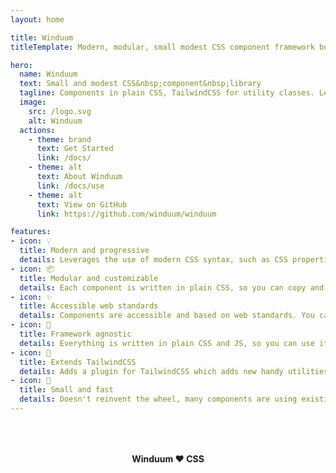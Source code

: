 ```yaml
---
layout: home

title: Winduum
titleTemplate: Modern, modular, small modest CSS component framework built on top of TailwindCSS

hero:
  name: Winduum
  text: Small and modest CSS&nbsp;component&nbsp;library
  tagline: Components in plain CSS, TailwindCSS for utility classes. Leverages the use of modern CSS as much possible.
  image:
    src: /logo.svg
    alt: Winduum
  actions:
    - theme: brand
      text: Get Started
      link: /docs/
    - theme: alt
      text: About Winduum
      link: /docs/use
    - theme: alt
      text: View on GitHub
      link: https://github.com/winduum/winduum

features:
- icon: 💡️
  title: Modern and progressive
  details: Leverages the use of modern CSS syntax, such as CSS properties, modern pseudo selectors, modern CSS reset, nesting, low specificity, color-mix, view transitions and more.
- icon: 📦️
  title: Modular and customizable
  details: Each component is written in plain CSS, so you can copy and paste it, or import it from npm and customize it with CSS properties.
- icon: ✨️
  title: Accessible web standards
  details: Components are accessible and based on web standards. You can built upon them to make a complex UX/UI project. Modern approaches like &lt;dialog&gt;, [popover] or &lt;details&gt; are leveraged.
- icon: 🧩
  title: Framework agnostic
  details: Everything is written in plain CSS and JS, so you can use it with any framework you want. You can also use pre-build components for Vue etc. TailwindCSS is optional, but it's recommended.
- icon: 🎨
  title: Extends TailwindCSS
  details: Adds a plugin for TailwindCSS which adds new handy utilities and CSS properties. You don't even need to use TailwindCSS, but is recommend for full experience.
- icon: 🚀
  title: Small and fast
  details: Doesn't reinvent the wheel, many components are using existing optimized standards. So the focus is that the final javascript code is minimal!
---
```


<div style="text-align: center;margin-top: 4rem;margin-bottom:-8.5rem;font-weight: bold">Winduum ❤️ CSS</div>
